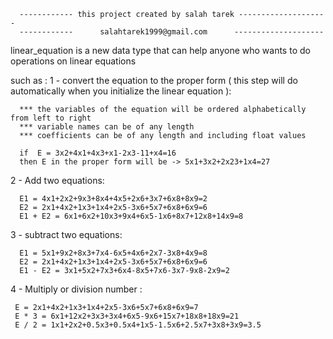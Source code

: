       ------------ this project created by salah tarek --------------------
      ------------      salahtarek1999@gmail.com      --------------------
  linear_equation is a new data type that can help anyone who wants to do operations on linear equations
  
  such as :
  1 - convert the equation to the proper form ( this step will do automatically when you initialize the linear equation  ):
  
      *** the variables of the equation will be ordered alphabetically from left to right
      *** variable names can be of any length
      *** coefficients can be of any length and including float values 
      
      if  E = 3x2+4x1+4x3+x1-2x3-11+x4=16 
      then E in the proper form will be -> 5x1+3x2+2x23+1x4=27
      
  2 - Add two equations:
  
      E1 = 4x1+2x2+9x3+8x4+4x5+2x6+3x7+6x8+8x9=2
      E2 = 2x1+4x2+1x3+1x4+2x5-3x6+5x7+6x8+6x9=6 
      E1 + E2 = 6x1+6x2+10x3+9x4+6x5-1x6+8x7+12x8+14x9=8
      
  3 - subtract two equations:
  
      E1 = 5x1+9x2+8x3+7x4-6x5+4x6+2x7-3x8+4x9=8 
      E2 = 2x1+4x2+1x3+1x4+2x5-3x6+5x7+6x8+6x9=6 
      E1 - E2 = 3x1+5x2+7x3+6x4-8x5+7x6-3x7-9x8-2x9=2
      
  4 - Multiply or division number :
  
     E = 2x1+4x2+1x3+1x4+2x5-3x6+5x7+6x8+6x9=7
     E * 3 = 6x1+12x2+3x3+3x4+6x5-9x6+15x7+18x8+18x9=21 
     E / 2 = 1x1+2x2+0.5x3+0.5x4+1x5-1.5x6+2.5x7+3x8+3x9=3.5
